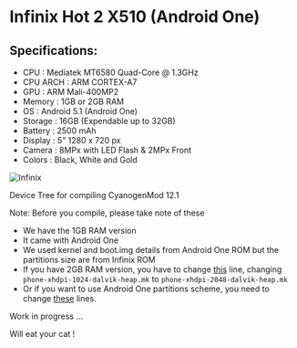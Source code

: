 Infinix Hot 2 X510 (Android One)
===============================================

Specifications:
--------------
- CPU      : Mediatek MT6580 Quad-Core @ 1.3GHz
- CPU ARCH : ARM CORTEX-A7
- GPU      : ARM Mali-400MP2
- Memory   : 1GB or 2GB RAM
- OS       : Android 5.1 (Android One)
- Storage  : 16GB (Expendable up to 32GB)
- Battery  : 2500 mAh
- Display  : 5" 1280 x 720 px
- Camera   : 8MPx with LED Flash & 2MPx Front
- Colors   : Black, White and Gold


![Infinix](http://infinixmobility.com/wp-content/uploads/images/x510-kv-1.jpg "Infinix Hot 2")


Device Tree for compiling CyanogenMod 12.1


Note:
Before you compile, please take note of these
- We have the 1GB RAM version
- It came with Android One
- We used kernel and boot.img details from Android One ROM but the partitions size are from Infinix ROM
- If you have 2GB RAM version, you have to change [this](https://github.com/d5110-devs/android_device_infinix_d5110/blob/cm-13.0/device_d5110_infinix.mk#L141) line, changing `phone-xhdpi-1024-dalvik-heap.mk` to `phone-xhdpi-2048-dalvik-heap.mk`
- Or if you want to use Android One partitions scheme, you need to change [these](https://github.com/d5110-devs/android_device_infinix_d5110/blob/cm-13.0/BoardConfig.mk#L36-#L39) lines.


Work in progress ...

Will eat your cat !

